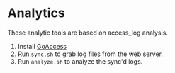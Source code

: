 # Analytics
These analytic tools are based on access_log analysis.

1. Install [GoAccess](https://goaccess.io)
2. Run `sync.sh` to grab log files from the web server.
3. Run `analyze.sh` to analyze the sync'd logs.
